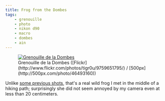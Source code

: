 ```yaml
---
title: Frog from the Dombes
tags:
    - grenouille
    - photo
    - nikon d90
    - macro
    - dombes
    - ain
---
```


<figure class="object-center">
    <a href="/images/frog-dombes.jpg"><img src="/images/660x/frog-dombes.jpg" alt="Grenouille de la Dombes"></a>
    <figcaption>
    Grenouille de la Dombes
    ([Flickr](http://www.flickr.com/photos/tigr0u/9759651795/) /
     [500px](http://500px.com/photo/46493160))
    </figcaption>
</figure>

Unlike <a href="/post/c-est-moi-qui-te-fais-sourire">some previous shots</a>, that's a real wild frog I met in the middle of a hiking path; surprisingly she did not seem annoyed by my camera even at less than 20 centimeters.
